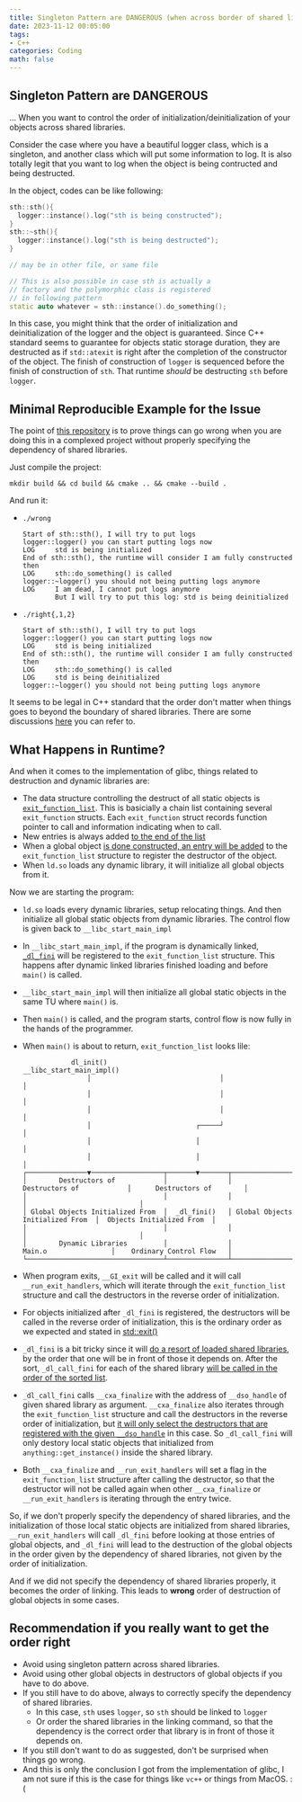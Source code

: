 ```yaml
---
title: Singleton Pattern are DANGEROUS (when across border of shared libraries)
date: 2023-11-12 00:05:00
tags:
- C++
categories: Coding
math: false
---
```


## Singleton Pattern are DANGEROUS 

... When you want to control the order of initialization/deinitialization of your objects across shared libraries.

Consider the case where you have a beautiful logger class, which is a singleton, and another class which will put some information to log. It is also totally legit that you want to log when the object is being contructed and being destructed. 

In the object, codes can be like following:

```cpp
sth::sth(){
  logger::instance().log("sth is being constructed");
}
sth::~sth(){
  logger::instance().log("sth is being destructed");
}

// may be in other file, or same file

// This is also possible in case sth is actually a 
// factory and the polymorphic class is registered
// in following pattern
static auto whatever = sth::instance().do_something();
```

In this case, you might think that the order of initialization and deinitialization of the logger and the object is guaranteed. Since C++ standard seems to guarantee for objects static storage duration, they are destructed as if `std::atexit` is right after the completion of the constructor of the object. The finish of construction of `logger` is sequenced before the finish of construction of `sth`. That runtime *should* be destructing `sth` before `logger`.

## Minimal Reproducible Example for the Issue

The point of [this repository](https://github.com/karuboniru/singleton_pitfall/) is to prove things can go wrong when you are doing this in a complexed
project without properly specifying the dependency of shared libraries.

Just compile the project:

```
mkdir build && cd build && cmake .. && cmake --build . 
```

And run it:

 - `./wrong`
    ```
    Start of sth::sth(), I will try to put logs
    logger::logger() you can start putting logs now
    LOG     std is being initialized
    End of sth::sth(), the runtime will consider I am fully constructed then
    LOG     sth::do_something() is called
    logger::~logger() you should not being putting logs anymore
    LOG     I am dead, I cannot put logs anymore 
            But I will try to put this log: std is being deinitialized
    ```

  - `./right{,1,2}`
    ```
    Start of sth::sth(), I will try to put logs
    logger::logger() you can start putting logs now
    LOG     std is being initialized
    End of sth::sth(), the runtime will consider I am fully constructed then
    LOG     sth::do_something() is called
    LOG     std is being deinitialized
    logger::~logger() you should not being putting logs anymore
    ```

It seems to be legal in C++ standard that the order don't matter when things goes to beyond the boundary of shared libraries. There are some discussions [here](https://stackoverflow.com/questions/54562874/destruction-order-of-static-objects-in-shared-libraries) you can refer to.

## What Happens in Runtime?

And when it comes to the implementation of glibc, things related to destruction and dynamic libraries are:

 - The data structure controlling the destruct of all static objects is [`exit_function_list`](https://github.com/bminor/glibc/blob/d1dcb565a1fb5829f9476a1438c30eccc4027d04/stdlib/exit.h#L55-L60). This is basicially a chain list containing several `exit_function` structs. Each `exit_function` struct records function pointer to call and information indicating when to call.
 - New entries is always added [to the end of the list](https://github.com/bminor/glibc/blob/d1dcb565a1fb5829f9476a1438c30eccc4027d04/stdlib/cxa_atexit.c#L79-L141)
 - When a global object [is done constructed, an entry will be added](https://github.com/bminor/glibc/blob/d1dcb565a1fb5829f9476a1438c30eccc4027d04/stdlib/cxa_atexit.c#L32-L70) to the `exit_function_list` structure to register the destructor of the object.
 - When `ld.so` loads any dynamic library, it will initialize all global objects from it. 

Now we are starting the program:

 - `ld.so` loads every dynamic libraries, setup relocating things. And then initialize all global static objects from dynamic libraries. The control flow is given back to `__libc_start_main_impl`
 - In `__libc_start_main_impl`, if the program is dynamically linked, [`_dl_fini`](https://github.com/bminor/glibc/blob/d1dcb565a1fb5829f9476a1438c30eccc4027d04/csu/libc-start.c#L311-L312) will be registered to the `exit_function_list` structure. This happens after dynamic linked libraries finished loading and before `main()` is called.
 - `__libc_start_main_impl` will then initialize all global static objects in the same TU where `main()` is.
 - Then `main()` is called, and the program starts, control flow is now fully in the hands of the programmer.
 - When `main()` is about to return, `exit_function_list` looks lile:

    ```
                dl_init()                          __libc_start_main_impl()
                    │                                │                 │
                    │                                │                 │
                    │                                │                 │
                    │                          ┌─────┘                 │
                    │                          │                       │
                    │                          │                       │
    ┌───────────────▼──────────────────┬───────▼───────┬───────────────▼──────────────────┬────────────────────────────┐
    │        Destructors of            │               │        Destructors of            │      Destructors of        │
    │                                  │               │                                  │                            │
    │ Global Objects Initialized From  │  _dl_fini()   │ Global Objects Initialized From  │  Objects Initialized From  │
    │                                  │               │                                  │                            │
    │        Dynamic Libraries         │               │            Main.o                │    Ordinary Control Flow   │
    └──────────────────────────────────┴───────────────┴──────────────────────────────────┴────────────────────────────┘
    ```

 - When program exits, `__GI_exit` will be called and it will call `__run_exit_handlers`, which will iterate through the `exit_function_list` structure and call the destructors in the reverse order of initialization.
 - For objects initialized after `_dl_fini` is registered, the destructors will be called in the reverse order of initialization, this is the ordinary order as we expected and stated in [std::exit()](https://en.cppreference.com/w/cpp/utility/program/exit)
 - `_dl_fini` is a bit tricky since it will [do a resort of loaded shared libraries](https://github.com/bminor/glibc/blob/d1dcb565a1fb5829f9476a1438c30eccc4027d04/elf/dl-fini.c#L91-L94), by the order that one will be in front of those it depends on. After the sort, `_dl_call_fini` for each of the shared library [will be called in the order of the sorted list](https://github.com/bminor/glibc/blob/d1dcb565a1fb5829f9476a1438c30eccc4027d04/elf/dl-fini.c#L114).
 - `_dl_call_fini` calls `__cxa_finalize` with the address of `__dso_handle` of given shared library as argument. `__cxa_finalize` also iterates through the `exit_function_list` structure and call the destructors in the reverse order of initialization, but [it will only select the destructors that are registered with the given `__dso_handle`](https://github.com/bminor/glibc/blob/d1dcb565a1fb5829f9476a1438c30eccc4027d04/stdlib/cxa_finalize.c#L25-L27) in this case. So `_dl_call_fini` will only destory local static objects that initialized from `anything::get_instance()` inside the shared library.
 - Both `__cxa_finalize` and `__run_exit_handlers` will set a flag in the `exit_function_list` structure after calling the destructor, so that the destructor will not be called again when other `__cxa_finalize` or `__run_exit_handlers` is iterating through the entry twice.


So, if we don't properly specify the dependency of shared libraries, and the initialization of those local static objects are initialized from shared libraries, `__run_exit_handlers` will call `_dl_fini` before looking at those entries of global objects, and `_dl_fini` will lead to the destruction of the global objects in the order given by the dependency of shared libraries, not given by the order of initialization.

And if we did not specify the dependency of shared libraries properly, it becomes the order of linking. This leads to **wrong** order of destruction of global objects in some cases.

## Recommendation if you really want to get the order right

 - Avoid using singleton pattern across shared libraries.
 - Avoid using other global objects in destructors of global objects if you have to do above.
 - If you still have to do above, always to correctly specify the dependency of shared libraries.
    - In this case, `sth` uses `logger`, so `sth` should be linked to `logger`
    - Or order the shared libraries in the linking command, so that the dependency is the correct order that library is in front of those it depends on.
 - If you still don't want to do as suggested, don't be surprised when things go wrong.
 - And this is only the conclusion I got from the implementation of glibc, I am not sure if this is the case for things like `vc++` or things from MacOS. :(

